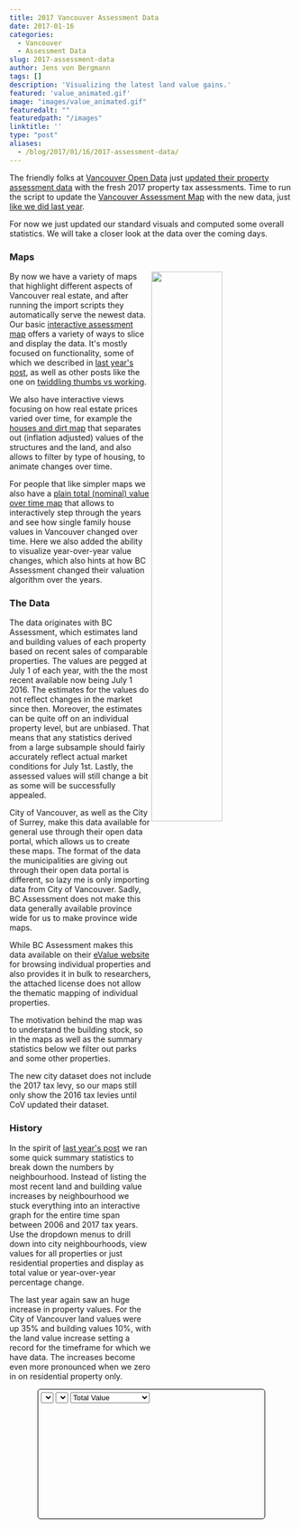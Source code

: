 ```yaml
---
title: 2017 Vancouver Assessment Data
date: 2017-01-16
categories:
  - Vancouver
  - Assessment Data
slug: 2017-assessment-data
author: Jens von Bergmann
tags: []
description: 'Visualizing the latest land value gains.'
featured: 'value_animated.gif'
image: "images/value_animated.gif"
featuredalt: ""
featuredpath: "/images"
linktitle: ''
type: "post"
aliases:
  - /blog/2017/01/16/2017-assessment-data/
---
```






The friendly folks at
[Vancouver Open Data](http://vancouver.ca/your-government/open-data-catalogue.aspx) just
[updated their property assessment data](https://twitter.com/VanOpenData/status/688060388190097408) with the fresh 2017 property tax assessments. Time to run the script to update the
[Vancouver Assessment Map](https://mountainmath.ca/map/assessment)
with the new data, just [like we did last year](http://doodles.mountainmath.ca/blog/2016/01/17/updated-vancouver-assessment-data/).

For now we just updated our standard visuals and computed some overall statistics. We will take a closer look at the data over the coming days.

### Maps
<!-- more -->
[<img  src="images/value_animated.gif" style="width:50%;float:right">](https://mountainmath.ca/map/values?filter=[sfh]&zoom=13&layer=9)
By now we have a variety of maps that highlight different aspects of Vancouver real estate, and after running the import scripts they
automatically serve the newest data. Our basic
[interactive assessment map](https://mountainmath.ca/map/assessment) offers a variety of ways to slice and display the data. It's
mostly focused on functionality, some of which we described in
[last year's post](http://doodles.mountainmath.ca/blog/2016/01/17/updated-vancouver-assessment-data/), as well as other posts like
the one on [twiddling thumbs vs working](http://doodles.mountainmath.ca/blog/2016/01/24/work-vs-twiddling-thumbs/).

We also have interactive views focusing on how real estate prices varied over time, for example the [houses and dirt map](http://doodles.mountainmath.ca/blog/2016/04/01/on-dirt-and-houses/)
that separates out (inflation adjusted) values of the structures and the land, and also allows to filter by type of housing, to animate changes over time.

For people that like simpler maps we also have a [plain total (nominal) value over time map](https://mountainmath.ca/map/values?filter=[sfh]&zoom=13&layer=9)
that allows to interactively step through the years and see how single family house values in Vancouver changed over time. Here we also
added the ability to visualize year-over-year value changes, which also hints at how BC Assessment changed their valuation
algorithm over the years.


### The Data
The data originates with BC Assessment, which estimates land and building values of each property based on recent sales
of comparable properties. The values are pegged at July 1 of each year, with the the most recent available now being July 1 2016.
The estimates for the values do not reflect changes in the market since then. Moreover, the estimates can be quite off on an individual
property level, but are unbiased. That means that any statistics derived from a large subsample should fairly accurately
reflect actual market conditions for July 1st. Lastly, the assessed values will still change a bit as some will be successfully appealed.

City of Vancouver, as well as the City of Surrey, make this data available for general use through their open data portal, which
allows us to create these maps. The format of the data the municipalities are giving out through their open data portal is
different, so lazy me is only importing data from City of Vancouver. Sadly, BC Assessment does not make this data
generally available province wide for us to make province wide maps.

While BC Assessment makes this data available on their [eValue website](https://evaluebc.bcassessment.ca) for browsing individual
properties and also provides it in bulk to researchers, the attached license does not allow the thematic mapping of individual properties.

The motivation behind the map was to understand the building stock, so in the maps as well as the summary statistics below
we filter out parks and some other properties.

The new city dataset does not include the 2017 tax levy, so our maps still only show the 2016 tax levies until CoV updated their dataset.

### History
In the spirit of [last year's post](http://doodles.mountainmath.ca/blog/2016/01/17/updated-vancouver-assessment-data/) we ran some
quick summary statistics to break down the numbers by neighbourhood. Instead of listing the most recent land and building value
increases by neighbourhood we stuck everything into an interactive graph for the entire time span between 2006 and 2017 tax years.
Use the dropdown menus to drill down
into city neighbourhoods, view values for all properties or just residential properties and display as total value or year-over-year
percentage change.

The last year again
saw an huge increase in property values. For the City of Vancouver land values were up 35% and building values 10%, with the land
value increase setting a record for the timeframe for which we have data. The increases become even more pronounced when we zero in
on residential property only.

<div style="margin:10px 50px;padding:5px;border: 1px solid black;border-radius:5px;">
<select id="nbhd-select"></select>
<select id="keys-select"></select>
<select id="type-select">
<option value='total'>Total Value</option>
<option value='percent'>Percentage Change</option>
</select>
<div id="graph" style="height:200px;max-width:640px;" data-lines="/data/detail_history.json"></div>
<div class="legend no-margin">
</div>
</div>


<script src="//d3js.org/d3.v3.min.js" charset="utf-8"></script>
<script>
var ready_for_graph = function() {
    var d3lines=[];
    var padding = {top: 20, right: 20, bottom: 30, left: 90};
    var prevChartWidth = 0, prevChartHeight = 0;
    var updateTransistionMS = 750; // milliseconds
    var jsonData, xScale, yScale, line,neighbourhoods;

    var currentValue='City of Vancouver';
    var currentKeys=['land','building'];
    var currentModePercentage=false;

    var hash={
            land: {label:"Land Value", color:"green"},
              building: {label:"Building Value", color:"blue"},
              res_land: {label:"Residential Land Value", color:"darkgreen"},
              res_building: {label:"Residential Building Value", color:"darkblue"},
              land_p: {label:"Land Value Increase", color:"green"},
              building_p: {label:"Building Value Increase", color:"blue"},
              res_land_p: {label:"Residential Land Value Increase", color:"darkgreen"},
              res_building_p: {label:"Residential Building Value Increase", color:"darkblue"}
                };
    var keys=Object.keys(hash);

    var symbol;
    var prefix;
    var numberFormatter = function (y) {
        return '$' + Math.round(prefix.scale(y*10))/10.0 + symbol;
    };

    var graphs=d3.select("#graph");
    var div=graphs[0][0];
    if (div==null|| div.childElementCount!=0) {return;}
    var data_url=div.dataset.url;

    // create svg and g to contain the chart contents
    var baseSvg = graphs.append("svg");
    var chartSvg=baseSvg
        .append("g")
        .attr("class", "chartContainer")
        .attr("transform", "translate(" + padding.left + "," + padding.top + ")");

    // create the x axis container
    chartSvg.append("g")
        .attr("class", "x axis");

    // create the y axis container
    chartSvg.append("g")
        .attr("class", "y axis");
    var line;
    var largest=null;
    var lineData;
    if (div.dataset.lines) {
        d3.json(div.dataset.lines,function(error,json){
        jsonData=json;
        neighbourhoods=Object.keys(jsonData);
        var keyHash={all:{label: 'All Properties',data:['land','building']},res:{label: 'Residential Properties',data:['res_land','res_building']}};
        var keyOptions=Object.keys(keyHash);
        d3.select('#nbhd-select').selectAll('option').data(neighbourhoods).enter().append('option').attr('value',function(d){return d}).text(function(d){return d});
        $('#nbhd-select').on('change',function(d){
            currentValue=this.value;
            updateChart({init:true,keys:currentKeys,data:jsonData[currentValue],percentage:currentModePercentage})
        });
        d3.select('#keys-select').selectAll('option').data(keyOptions).enter().append('option').attr('value',function(d){return d}).text(function(d){return keyHash[d].label});
        $('#keys-select').on('change',function(d){
            currentKeys=keyHash[this.value].data;
            updateChart({init:true,keys:currentKeys,data:jsonData[currentValue],percentage:currentModePercentage})
        });
        $('#type-select').on('change',function(d){
            currentModePercentage=this.value=='percent';
            updateChart({init:true,keys:currentKeys,data:jsonData[currentValue],percentage:currentModePercentage})
        });
        lineData=json[currentValue];
        var domain=[null,null];
        var range=[null,null];
        lineData.forEach(function(d) {
             d.date = +d.date;
             if (domain[0]==null || domain[0]> d.date) domain[0]= d.date;
             if (domain[1]==null || domain[1]< d.date) domain[1]= d.date;
             keys.forEach(function(k){
                d[k]=+d[k];
                if (range[0]==null || range[0]> d[k]) range[0]= d[k];
                if (range[1]==null || range[1]< d[k]) range[1]= d[k];
            });
        });
        xScale=d3.scale.linear().domain(domain);
        var toAdd=(range[1]-range[0])/10;
        range[0]-=toAdd;
        range[1]+=toAdd;
        yScale=d3.scale.linear()
            .domain(range);

        line = d3.svg.line()
            .x(function(d) { return xScale(d.date); })
            .y(function(d) { return yScale(0); })
            .interpolate("linear");
        xAxis = d3.svg.axis()
            .scale(xScale)
            .orient("bottom")
            .tickFormat(d3.format("d"));
            //.ticks(5);
            //.tickValues(domain);

        yAxis = d3.svg.axis()
            .scale(yScale)
            .orient("left")
            .tickFormat(numberFormatter)
            .ticks(5);

        prefix = d3.formatPrefix(range[1]);
        if (prefix.symbol=='K') {
            symbol='k'
        } else if (prefix.symbol=='M') {
                symbol='m'
        } else if (prefix.symbol=='G') {
            symbol='bn'
        } else if (prefix.symbol=='T') {
            symbol='tn'
        }
        updateChart({init:true,keys:currentKeys,data:jsonData[currentValue],percentage:currentModePercentage});
        });

    }


    function updateChart(options)
    {
        var lineData=options.data;
        var init=options.init;
        var keys=options.keys;

        lineData.forEach(function(d,i) {
             keys.forEach(function(k){
                d[k]=+d[k];
                if (i>0) d[k+'_p']=d[k]/lineData[i-1][k]-1;
             });
        });

        if (options.percentage) {
            keys=keys.map(function(k){return k+'_p'});
            lineData=lineData.slice(1);
        }

        var domain=[null,null];
        var range=[null,null];
        lineData.forEach(function(d,i) {
             d.date = +d.date;
             if (domain[0]==null || domain[0]> d.date) domain[0]= d.date;
             if (domain[1]==null || domain[1]< d.date) domain[1]= d.date;
             keys.forEach(function(k){
                if (range[0]==null || range[0]> d[k]) range[0]= d[k];
                if (range[1]==null || range[1]< d[k]) range[1]= d[k];
            });
        });

        //if (options.percentage) domain[0]+=1;

        var toAdd=(range[1]-range[0])/10;
        range[0]-=toAdd;
        if (!options.percentage) range[0]=Math.max(0,range[0]);
        range[1]+=toAdd;
        yScale.domain(range);
        xScale.domain(domain);
        var formatter;
        if (options.percentage) {
            formatter=d3.format('.1%');
        } else {
            formatter=numberFormatter;
        }
        yAxis.tickFormat(formatter);

        var legend=d3.select('.legend');
        legend.empty();
        legend.selectAll('.item').data(keys)
            .enter().append('p').attr('class','item')
            .html(function(k){return '<i style="background:'+hash[k].color+'"></i> '+hash[k].label+' <span style="float:right;margin-right:10px;" id="'+k+'_value"></span>'});
        //legend.selectAll('.item').exit().remove();


        // get the height and width subtracting the padding
//    var innerHeight = window.innerHeight - 20;
        var innerWidth = window.innerWidth - 20;
        var divWidth=$(div).width();
        if (divWidth==0) divWidth=$(div.parentElement.parentElement).width();
        var maxWidth=parseInt($(div).css('max-width'));
        if (divWidth==0) divWidth=innerWidth*0.8;
        if (divWidth>maxWidth) divWidth=maxWidth;
        var chartWidth = divWidth-padding.left-padding.right;//960 - margin.left - margin.right,
        var chartHeight = $(div).height()-padding.top-padding.bottom;//500 - margin.top - margin.bottom;


        // only update if chart size has changed
        if (true || (prevChartWidth != chartWidth) || (prevChartHeight != chartHeight)) {
            prevChartWidth = chartWidth;
            prevChartHeight = chartHeight;

            //set the width and height of the SVG element
            chartSvg.attr("width", chartWidth + padding.left + padding.right)
                .attr("height", chartHeight + padding.top + padding.bottom);
            baseSvg.attr("width", chartWidth + padding.left + padding.right)
                .attr("height", chartHeight + padding.top + padding.bottom);

            // ranges are based on the width and height available so reset
            xScale.range([0, chartWidth]);
            yScale.range([chartHeight, 0]);




            if (init) {
                // if first run then just display axis with no transition
                chartSvg.select(".x")
                    .style({ 'stroke': 'grey', 'fill': 'none', 'stroke-width': '1px'})
                    .attr("transform", "translate(0," + chartHeight + ")")
                    .call(xAxis);

                chartSvg.select(".y")
                    .style({ 'stroke': 'grey', 'fill': 'none', 'stroke-width': '1px'})
                    .call(yAxis);

                chartSvg.select('.x.axis path').style('display','inherit');
            }
            else {
                // for subsequent updates use a transistion to animate the axis to the new position
                var t = chartSvg.transition().duration(updateTransistionMS);

                t.select(".x")
                    .attr("transform", "translate(0," + chartHeight + ")")
                    .call(xAxis);

                t.select(".y")
                    .call(yAxis);
            }

            var sourceData=lineData;

            function addSeries(key){
                var g=d3.select(this);
                var color=hash[key].color;
                var label=hash[key].label;
                var className=key;

                // bind up the data to the line
                var lines = g.selectAll("path.line")
                    .data([sourceData]); // needs to be an array (size of 1 for our data) of arrays

                var valueFunction=function(d){return d[key]};
                var yFunction=function(d){return yScale(valueFunction(d))};
                var ff=key[key.length-1]=='p' ? d3.format('.1%') : numberFormatter;
                var formatFunction=function(d){return ff(valueFunction(d))};

                function tooltipFunction(d,el){
                  var key=d3.select(el.parentElement).datum();
                  var ff=key[key.length-1]=='p' ? d3.format('.1%') : numberFormatter;
                  return d.date + ': ' + ff(d[key]);
                }

                 var line=d3.svg.line()
                      .x(function(d) { return xScale(d.date); })
                      .y(yFunction)
                      .interpolate("linear");

               // transistion to new position if already exists
                lines.transition()
                    .duration(updateTransistionMS)
                    .attr("d", line);


                // add line if not already existing
                lines.enter().append("path")
                    .attr("class", "line")
                    .attr("stroke", color)
                    .attr("stroke-width", 2)
                    .attr('fill','none')
                    .attr("d", line);

                lines.exit().remove();

                // bind up the data to an array of circles
                var circles = g.selectAll("circle")
                    .data(sourceData);

                // if already existing then transition each circle to its new position
                circles.transition()
                    .duration(updateTransistionMS)
                    .attr("cx", function (d) {
                        return xScale(d.date);
                    })
                    .attr("cy", yFunction);

                // if new circle then just display
                circles.enter().append("circle")
                    .attr("class", className)
                    .attr("cx", function (d) {
                        return xScale(d.date);
                    })
                    .attr("cy", yFunction)
                    .attr("r", 4)
                    .attr('fill', 'transparent')
                    .style("stroke", color)
                    .style("stroke-width", 8)
                    .on('mouseover',function(d){
                       d3.select('#'+this.classList[0]+'_value').text(tooltipFunction(d,this))
                    }).on('click',function(d){
                       d3.select('#'+this.classList[0]+'_value').text(tooltipFunction(d,this))
                    }).on('touch',function(d){
                       d3.select('#'+this.classList[0]+'_value').text(tooltipFunction(d,this))
                    }).on('mouseout',function(){d3.select('#'+this.classList[0]+'_value').text('')});
                circles.exit().remove();
                }
            }

            var selection=chartSvg.selectAll('g.series').data(keys);
            selection.exit().remove();
            selection.enter().append('g').attr('class','series');
            chartSvg.selectAll('g.series').each(addSeries);
    }

    // look for resize but use timer to only call the update script when a resize stops
    var resizeTimer;
    window.onresize = function(event) {
        clearTimeout(resizeTimer);
        resizeTimer = setTimeout(function()
        {
                updateChart({init:false,keys:currentKeys,data:jsonData[currentValue],percentage:currentModePercentage});
        }, 100);
    }


};
ready_for_graph();




</script>
